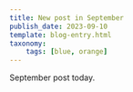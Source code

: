 ```yaml
---
title: New post in September
publish_date: 2023-09-10
template: blog-entry.html
taxonomy:
    tags: [blue, orange]
---
```


September post today.